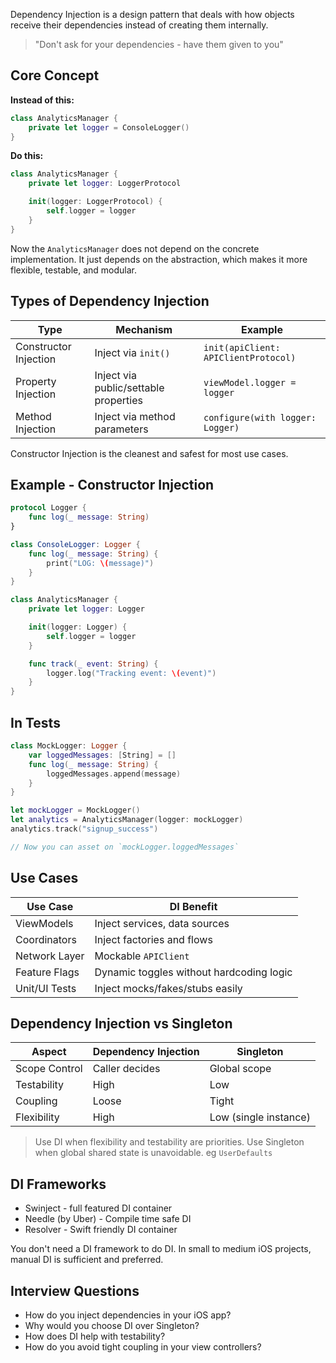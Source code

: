 Dependency Injection is a design pattern that deals with how objects receive their dependencies instead of creating them internally.
> "Don't ask for your dependencies - have them given to you"

## **Core Concept**
**Instead of this:**
```swift
class AnalyticsManager {
	private let logger = ConsoleLogger()
}
```

**Do this:**
```swift
class AnalyticsManager {
	private let logger: LoggerProtocol

	init(logger: LoggerProtocol) {
		self.logger = logger
	}
}
```

Now the `AnalyticsManager` does not depend on the concrete implementation. It just depends on the abstraction, which makes it more flexible, testable, and modular.

## Types of Dependency Injection

| Type                  | Mechanism                             | Example                              |
| --------------------- | ------------------------------------- | ------------------------------------ |
| Constructor Injection | Inject via `init()`                   | `init(apiClient: APIClientProtocol)` |
| Property Injection    | Inject via public/settable properties | `viewModel.logger = logger`          |
| Method Injection      | Inject via method parameters          | `configure(with logger: Logger)`     |
Constructor Injection is the cleanest and safest for most use cases.

## Example - Constructor Injection

```swift
protocol Logger {
	func log(_ message: String)
}

class ConsoleLogger: Logger {
	func log(_ message: String) {
		print("LOG: \(message)")
	}
}

class AnalyticsManager {
	private let logger: Logger

	init(logger: Logger) {
		self.logger = logger
	}

	func track(_ event: String) {
		logger.log("Tracking event: \(event)")
	}
}
```

## In Tests

```swift
class MockLogger: Logger {
	var loggedMessages: [String] = []
	func log(_ message: String) {
		loggedMessages.append(message)
	}
}

let mockLogger = MockLogger()
let analytics = AnalyticsManager(logger: mockLogger)
analytics.track("signup_success")

// Now you can asset on `mockLogger.loggedMessages`
```

## Use Cases

| Use Case      | DI Benefit                               |
| ------------- | ---------------------------------------- |
| ViewModels    | Inject services, data sources            |
| Coordinators  | Inject factories and flows               |
| Network Layer | Mockable `APIClient`                     |
| Feature Flags | Dynamic toggles without hardcoding logic |
| Unit/UI Tests | Inject mocks/fakes/stubs easily          |

## Dependency Injection vs Singleton

| Aspect        | Dependency Injection | Singleton             |
| ------------- | -------------------- | --------------------- |
| Scope Control | Caller decides       | Global scope          |
| Testability   | High                 | Low                   |
| Coupling      | Loose                | Tight                 |
| Flexibility   | High                 | Low (single instance) |
> Use DI when flexibility and testability are priorities. Use Singleton when global shared state is unavoidable. eg `UserDefaults`

## DI Frameworks
- Swinject - full featured DI container
- Needle (by Uber) - Compile time safe DI
- Resolver - Swift friendly DI container

You don't need a DI framework to do DI. In small to medium iOS projects, manual DI is sufficient and preferred.

## Interview Questions
- How do you inject dependencies in your iOS app?
- Why would you choose DI over Singleton?
- How does DI help with testability?
- How do you avoid tight coupling in your view controllers?